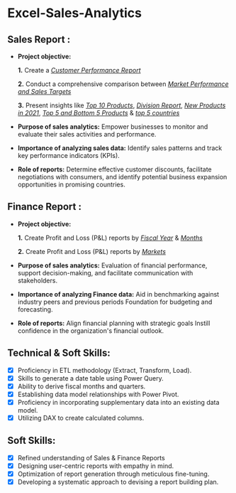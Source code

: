 # Excel-Sales-Analytics

## Sales Report :


- **Project objective:** 

    **1.** Create a _[Customer Performance Report](https://github.com/parthrajpuranik/Excel-Sales-Analytics/blob/main/Customer%20Performance%20Report.pdf)_ 

    **2.** Conduct a comprehensive comparison between _[Market Performance and Sales Targets](https://github.com/parthrajpuranik/Excel-Sales-Analytics/blob/main/Market%20Performance%20vs%20Target%20Report.pdf)_

    **3.** Present insights like _[Top 10 Products](https://github.com/parthrajpuranik/Excel-Sales-Analytics/blob/main/Top%2010%20Products.pdf)_, _[Division Report](https://github.com/parthrajpuranik/Excel-Sales-Analytics/blob/main/Division%20Report.pdf)_, _[New Products in 2021](https://github.com/parthrajpuranik/Excel-Sales-Analytics/blob/main/New%20Products%20-%202021.pdf)_, _[Top 5 and Bottom 5 Products](https://github.com/parthrajpuranik/Excel-Sales-Analytics/blob/main/Top%205%20%26%20Bottom%205%20Products.pdf)_ & _[top 5 countries](https://github.com/parthrajpuranik/Excel-Sales-Analytics/blob/main/Top%205%20Countries%20-%202021.pdf)_


- **Purpose of sales analytics:** Empower businesses to monitor and evaluate their sales activities and performance.

- **Importance of analyzing sales data:** Identify sales patterns and track key performance indicators (KPIs).

- **Role of reports:** Determine effective customer discounts, facilitate negotiations with consumers, and identify potential business expansion opportunities in promising countries.


## Finance Report :

- **Project objective:** 

    **1.** Create Profit and Loss (P&L) reports by _[Fiscal Year](https://github.com/parthrajpuranik/Excel-Sales-Analytics/blob/main/P%20%26%20L%20Year.pdf)_ & _[Months](https://github.com/parthrajpuranik/Excel-Sales-Analytics/blob/main/P%20%26%20L%20Month.pdf)_ 

   **2.** Create Profit and Loss (P&L) reports by _[Markets](https://github.com/parthrajpuranik/Excel-Sales-Analytics/blob/main/New%20Products%20-%202021.pdf)_

- **Purpose of sales analytics:** Evaluation of financial performance, support decision-making, and facilitate communication with stakeholders.

- **Importance of analyzing Finance data:** Aid in benchmarking against industry peers and previous periods Foundation for budgeting and forecasting.

- **Role of reports:** Align financial planning with strategic goals Instill confidence in the organization's financial outlook.


## Technical & Soft Skills:
- [x]	Proficiency in ETL methodology (Extract, Transform, Load).
- [x]	Skills to generate a date table using Power Query.
- [x]	Ability to derive fiscal months and quarters.
- [x]	Establishing data model relationships with Power Pivot.
- [x]	Proficiency in incorporating supplementary data into an existing data model.
- [x]	Utilizing DAX to create calculated columns.

## Soft Skills:
- [x]	Refined understanding of Sales & Finance Reports
- [x]	Designing user-centric reports with empathy in mind.
- [x]	Optimization of report generation through meticulous fine-tuning.
- [x]	Developing a systematic approach to devising a report building plan.
